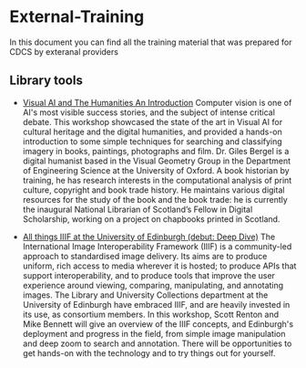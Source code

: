 # External-Training

In this document you can find all the training material that was prepared for CDCS by exteranal providers 

## Library tools
- [Visual AI and The Humanities An Introduction](https://tinyurl.com/EdinburghVAI)
Computer vision is one of AI's most visible success stories, and the subject of intense critical debate. This workshop showcased the state of the art in Visual AI for cultural heritage and the digital humanities, and provided a hands-on introduction to some simple techniques for searching and classifying imagery in books, paintings, photographs and film. 
Dr. Giles Bergel is a digital humanist based in the Visual Geometry Group in the Department of Engineering Science at the University of Oxford. A book historian by training, he has research interests in the computational analysis of print culture, copyright and book trade history. He maintains various digital resources for the study of the book and the book trade: he is currently the inaugural National Librarian of Scotland’s Fellow in Digital Scholarship, working on a project on chapbooks printed in Scotland.  

- [All things IIIF at the University of Edinburgh (debut: Deep Dive)](https://uoe-iiif.github.io/iiif/workshop)
The International Image Interoperability Framework (IIIF) is a community-led approach to standardised image delivery. Its aims are to produce uniform, rich access to media wherever it is hosted; to produce APIs that support interoperability, and to produce tools that improve the user experience around viewing, comparing, manipulating, and annotating images. 
The Library and University Collections department at the University of Edinburgh have embraced IIIF, and are heavily invested in its use, as consortium members. In this workshop, Scott Renton and Mike Bennett will give an overview of the IIIF concepts, and Edinburgh's deployment and progress in the field, from simple image manipulation and deep zoom to search and annotation. There will be opportunities to get hands-on with the technology and to try things out for yourself.  
